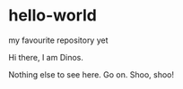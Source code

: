 # hello-world
my favourite repository yet

Hi there, I am Dinos.

Nothing else to see here. Go on. Shoo, shoo!

